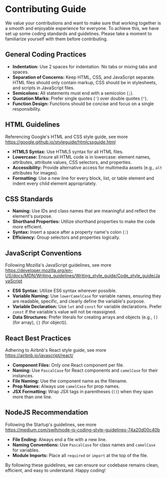 # Contributing Guide

We value your contributions and want to make sure that working together is a smooth and enjoyable experience for everyone. To achieve this, we have set up some coding standards and guidelines. Please take a moment to familiarize yourself with them before contributing.

## General Coding Practices

- **Indentation:** Use 2 spaces for indentation. No tabs or mixing tabs and spaces.
- **Separation of Concerns:** Keep HTML, CSS, and JavaScript separate. HTML files should only contain markup, CSS should be in stylesheets, and scripts in JavaScript files.
- **Semicolons:** All statements must end with a semicolon (`;`).
- **Quotation Marks:** Prefer single quotes (`'`) over double quotes (`"`).
- **Function Design:** Functions should be concise and focus on a single responsibility.

## HTML Guidelines

Referencing Google's HTML and CSS style guide, see more https://google.github.io/styleguide/htmlcssguide.html

- **HTML5 Syntax:** Use HTML5 syntax for all HTML files.
- **Lowercase:** Ensure all HTML code is in lowercase: element names, attributes, attribute values, CSS selectors, and properties.
- **Accessibility:** Provide alternative access for multimedia assets (e.g., `alt` attributes for images).
- **Formatting:** Use a new line for every block, list, or table element and indent every child element appropriately.

## CSS Standards

- **Naming:** Use IDs and class names that are meaningful and reflect the element's purpose.
- **Shorthand Properties:** Utilize shorthand properties to make the code more efficient.
- **Syntax:** Insert a space after a property name's colon (`:`)
- **Efficiency:** Group selectors and properties logically.

## JavaScript Conventions

Following Mozilla's JavaScript guidelines, see more https://developer.mozilla.org/en-US/docs/MDN/Writing_guidelines/Writing_style_guide/Code_style_guide/JavaScript

- **ES6 Syntax:** Utilize ES6 syntax wherever possible.
- **Variable Naming:** Use `lowerCamelCase` for variable names, ensuring they are readable, specific, and clearly define the variable's purpose.
- **Variable Declaration:** Use `let` and `const` for variable declarations. Prefer `const` if the variable's value will not be reassigned.
- **Data Structures:** Prefer literals for creating arrays and objects (e.g., `[]` (for array), `{}` (for object)).

## React Best Practices

Adhering to Airbnb's React style guide, see more https://airbnb.io/javascript/react/

- **Component Files:** Only one React component per file.
- **Naming:** Use `PascalCase` for React components and `camelCase` for their instances.
- **File Naming:** Use the component name as the filename.
- **Prop Names:** Always use `camelCase` for prop names.
- **JSX Formatting:** Wrap JSX tags in parentheses (`()`) when they span more than one line.

## NodeJS Recommendation

Following the Startup's guidelines, see more https://medium.com/swlh/node-js-coding-style-guidelines-74a20d00c40b

- **File Ending:** Always end a file with a new line.
- **Naming Conventions:** Use `PascalCase` for class names and `camelCase` for variables.
- **Module Imports:** Place all `required` or `import` at the top of the file.

By following these guidelines, we can ensure our codebase remains clean, efficient, and easy to understand. Happy coding!
